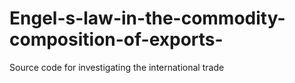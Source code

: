 # Engel-s-law-in-the-commodity-composition-of-exports-
Source code for investigating the international trade
